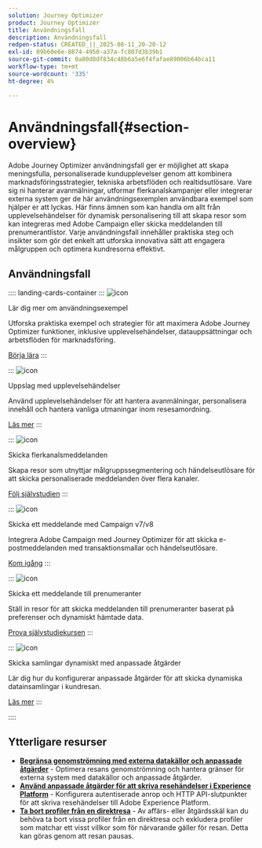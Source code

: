 ```yaml
---
solution: Journey Optimizer
product: Journey Optimizer
title: Användningsfall
description: Användningsfall
redpen-status: CREATED_||_2025-08-11_20-20-12
exl-id: 09b60e6e-8874-4950-a37a-fc807d3b39b1
source-git-commit: 0a80d8df834c48b6a5e6f4fafae89006b64bca11
workflow-type: tm+mt
source-wordcount: '335'
ht-degree: 4%

---
```


# Användningsfall{#section-overview}

Adobe Journey Optimizer användningsfall ger er möjlighet att skapa meningsfulla, personaliserade kundupplevelser genom att kombinera marknadsföringsstrategier, tekniska arbetsflöden och realtidsutlösare. Vare sig ni hanterar avanmälningar, utformar flerkanalskampanjer eller integrerar externa system ger de här användningsexemplen användbara exempel som hjälper er att lyckas. Här finns ämnen som kan handla om allt från upplevelsehändelser för dynamisk personalisering till att skapa resor som kan integreras med Adobe Campaign eller skicka meddelanden till prenumerantlistor. Varje användningsfall innehåller praktiska steg och insikter som gör det enkelt att utforska innovativa sätt att engagera målgruppen och optimera kundresorna effektivt.

## Användningsfall

:::: landing-cards-container
:::
![icon](https://cdn.experienceleague.adobe.com/icons/book.svg)

Lär dig mer om användningsexempel

Utforska praktiska exempel och strategier för att maximera Adobe Journey Optimizer funktioner, inklusive upplevelsehändelser, datauppsättningar och arbetsflöden för marknadsföring.

[Börja lära](../using/building-journeys/jo-use-cases.md)
:::

:::
![icon](https://cdn.experienceleague.adobe.com/icons/list-check.svg)

Uppslag med upplevelsehändelser

Använd upplevelsehändelser för att hantera avanmälningar, personalisera innehåll och hantera vanliga utmaningar inom resesamordning.

[Läs mer](../using/building-journeys/exp-event-lookup.md)
:::

:::
![icon](https://cdn.experienceleague.adobe.com/icons/circle-play.svg)

Skicka flerkanalsmeddelanden

Skapa resor som utnyttjar målgruppssegmentering och händelseutlösare för att skicka personaliserade meddelanden över flera kanaler.

[Följ självstudien](../using/building-journeys/journeys-uc.md)
:::

:::
![icon](https://cdn.experienceleague.adobe.com/icons/puzzle-piece.svg)

Skicka ett meddelande med Campaign v7/v8

Integrera Adobe Campaign med Journey Optimizer för att skicka e-postmeddelanden med transaktionsmallar och händelseutlösare.

[Kom igång](../using/building-journeys/ajo-ac.md)
:::

:::
![icon](https://cdn.experienceleague.adobe.com/icons/list-check.svg)

Skicka ett meddelande till prenumeranter

Ställ in resor för att skicka meddelanden till prenumeranter baserat på preferenser och dynamiskt hämtade data.

[Prova självstudiekursen](../using/building-journeys/message-to-subscribers-uc.md)
:::

:::
![icon](https://cdn.experienceleague.adobe.com/icons/code-branch.svg)

Skicka samlingar dynamiskt med anpassade åtgärder

Lär dig hur du konfigurerar anpassade åtgärder för att skicka dynamiska datainsamlingar i kundresan.

[Läs mer](../using/building-journeys/collections.md)
:::

::::


## Ytterligare resurser

- **[Begränsa genomströmning med externa datakällor och anpassade åtgärder](../using/building-journeys/limit-throughput.md)** - Optimera resans genomströmning och hantera gränser för externa system med datakällor och anpassade åtgärder.
- **[Använd anpassade åtgärder för att skriva resehändelser i Experience Platform](../using/building-journeys/custom-action-aep.md)** - Konfigurera autentiserade anrop och HTTP API-slutpunkter för att skriva resehändelser till Adobe Experience Platform.
- **[Ta bort profiler från en direktresa](https://experienceleague.adobe.com/en/docs/journey-optimizer/using/orchestrate-journeys/create-journey/journey-pause#journey-exit-criteria)** - Av affärs- eller åtgärdsskäl kan du behöva ta bort vissa profiler från en direktresa och exkludera profiler som matchar ett visst villkor som för närvarande gäller för resan. Detta kan göras genom att resan pausas.
